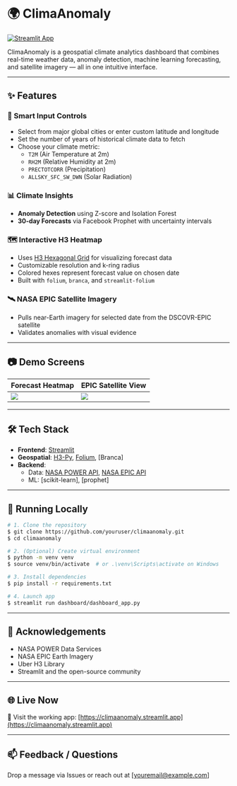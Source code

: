 # 🌍 ClimaAnomaly

[![Streamlit App](https://img.shields.io/badge/Demo-Link-blue?logo=streamlit)](https://climaanomaly.streamlit.app/)

ClimaAnomaly is a geospatial climate analytics dashboard that combines real-time weather data, anomaly detection, machine learning forecasting, and satellite imagery — all in one intuitive interface.

---

## ✨ Features

### 🔧 Smart Input Controls
- Select from major global cities or enter custom latitude and longitude
- Set the number of years of historical climate data to fetch
- Choose your climate metric: 
  - `T2M` (Air Temperature at 2m)
  - `RH2M` (Relative Humidity at 2m)
  - `PRECTOTCORR` (Precipitation)
  - `ALLSKY_SFC_SW_DWN` (Solar Radiation)

### 📊 Climate Insights
- **Anomaly Detection** using Z-score and Isolation Forest
- **30-day Forecasts** via Facebook Prophet with uncertainty intervals

### 🗺️ Interactive H3 Heatmap
- Uses [H3 Hexagonal Grid](https://h3geo.org/) for visualizing forecast data
- Customizable resolution and k-ring radius
- Colored hexes represent forecast value on chosen date
- Built with `folium`, `branca`, and `streamlit-folium`

### 🛰️ NASA EPIC Satellite Imagery
- Pulls near-Earth imagery for selected date from the DSCOVR-EPIC satellite
- Validates anomalies with visual evidence

---

## 📷 Demo Screens
| Forecast Heatmap | EPIC Satellite View |
|------------------|---------------------|
| ![](https://raw.githubusercontent.com/youruser/climaanomaly-assets/main/demo_map.png) | ![](https://raw.githubusercontent.com/youruser/climaanomaly-assets/main/demo_epic.png) |

---

## 🛠️ Tech Stack
- **Frontend**: [Streamlit](https://streamlit.io)
- **Geospatial**: [H3-Py](https://github.com/uber/h3-py), [Folium](https://python-visualization.github.io/folium/), [Branca]
- **Backend**:
  - Data: [NASA POWER API](https://power.larc.nasa.gov/), [NASA EPIC API](https://epic.gsfc.nasa.gov/)
  - ML: [scikit-learn], [prophet]

---

## 🚀 Running Locally
```bash
# 1. Clone the repository
$ git clone https://github.com/youruser/climaanomaly.git
$ cd climaanomaly

# 2. (Optional) Create virtual environment
$ python -m venv venv
$ source venv/bin/activate  # or .\venv\Scripts\activate on Windows

# 3. Install dependencies
$ pip install -r requirements.txt

# 4. Launch app
$ streamlit run dashboard/dashboard_app.py
```

---

## 📌 Acknowledgements
- NASA POWER Data Services
- NASA EPIC Earth Imagery
- Uber H3 Library
- Streamlit and the open-source community

---

## 🌐 Live Now
📍 Visit the working app: [https://climaanomaly.streamlit.app](https://climaanomaly.streamlit.app)

---

## 📫 Feedback / Questions
Drop a message via Issues or reach out at [youremail@example.com]
